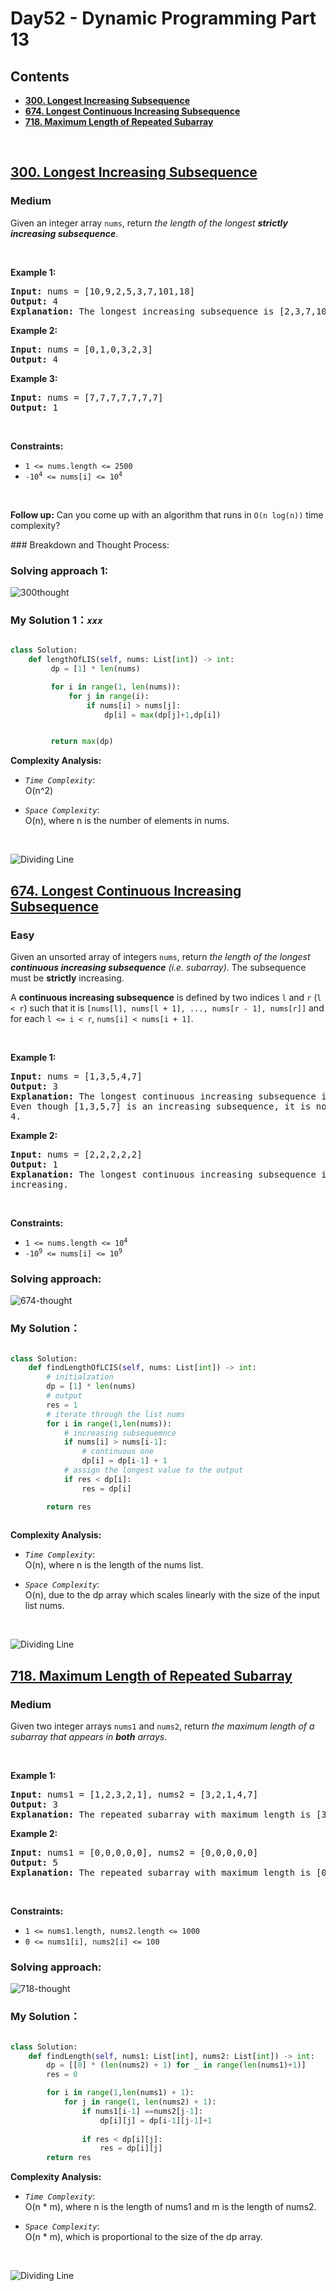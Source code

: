 # Day52 - Dynamic Programming Part 13


## Contents
* **[300. Longest Increasing Subsequence](#300)**
* **[674. Longest Continuous Increasing Subsequence](#674)**
* **[718. Maximum Length of Repeated Subarray](#718)**


<br>
<h2 id = "300"><a href="https://leetcode.com/problems/longest-increasing-subsequence">300. Longest Increasing Subsequence</a></h2><h3>Medium</h3><p>Given an integer array <code>nums</code>, return <em>the length of the longest <strong>strictly increasing </strong></em><span data-keyword="subsequence-array"><em><strong>subsequence</strong></em></span>.</p>

<p>&nbsp;</p>
<p><strong class="example">Example 1:</strong></p>

<pre>
<strong>Input:</strong> nums = [10,9,2,5,3,7,101,18]
<strong>Output:</strong> 4
<strong>Explanation:</strong> The longest increasing subsequence is [2,3,7,101], therefore the length is 4.
</pre>

<p><strong class="example">Example 2:</strong></p>

<pre>
<strong>Input:</strong> nums = [0,1,0,3,2,3]
<strong>Output:</strong> 4
</pre>

<p><strong class="example">Example 3:</strong></p>

<pre>
<strong>Input:</strong> nums = [7,7,7,7,7,7,7]
<strong>Output:</strong> 1
</pre>

<p>&nbsp;</p>
<p><strong>Constraints:</strong></p>

<ul>
	<li><code>1 &lt;= nums.length &lt;= 2500</code></li>
	<li><code>-10<sup>4</sup> &lt;= nums[i] &lt;= 10<sup>4</sup></code></li>
</ul>

<p>&nbsp;</p>
<p><b>Follow up:</b>&nbsp;Can you come up with an algorithm that runs in&nbsp;<code>O(n log(n))</code> time complexity?</p>
### Breakdown and Thought Process:  
<br>

### Solving approach 1:


![300thought](https://github.com/samuelusc/Algomuscle/blob/main/assets/Day52/LC300-Th.jpg)


### My Solution 1：_`xxx`_  

  
```python

class Solution:
    def lengthOfLIS(self, nums: List[int]) -> int:
         dp = [1] * len(nums)

         for i in range(1, len(nums)):
             for j in range(i):
                 if nums[i] > nums[j]:
                     dp[i] = max(dp[j]+1,dp[i])


         return max(dp)
```

**Complexity Analysis:**  

- *`Time Complexity`*:<br>
O(n^2)
  
- *`Space Complexity`*:<br>
O(n), where n is the number of elements in nums.
<br>

![Dividing Line](https://github.com/samuelusc/Algomuscle/blob/main/assets/CatDividing.png)
<br>


<h2 id = "674"><a href="https://leetcode.com/problems/longest-continuous-increasing-subsequence">674. Longest Continuous Increasing Subsequence</a></h2><h3>Easy</h3><p>Given an unsorted array of integers <code>nums</code>, return <em>the length of the longest <strong>continuous increasing subsequence</strong> (i.e. subarray)</em>. The subsequence must be <strong>strictly</strong> increasing.</p>

<p>A <strong>continuous increasing subsequence</strong> is defined by two indices <code>l</code> and <code>r</code> (<code>l &lt; r</code>) such that it is <code>[nums[l], nums[l + 1], ..., nums[r - 1], nums[r]]</code> and for each <code>l &lt;= i &lt; r</code>, <code>nums[i] &lt; nums[i + 1]</code>.</p>

<p>&nbsp;</p>
<p><strong class="example">Example 1:</strong></p>

<pre>
<strong>Input:</strong> nums = [1,3,5,4,7]
<strong>Output:</strong> 3
<strong>Explanation:</strong> The longest continuous increasing subsequence is [1,3,5] with length 3.
Even though [1,3,5,7] is an increasing subsequence, it is not continuous as elements 5 and 7 are separated by element
4.
</pre>

<p><strong class="example">Example 2:</strong></p>

<pre>
<strong>Input:</strong> nums = [2,2,2,2,2]
<strong>Output:</strong> 1
<strong>Explanation:</strong> The longest continuous increasing subsequence is [2] with length 1. Note that it must be strictly
increasing.
</pre>

<p>&nbsp;</p>
<p><strong>Constraints:</strong></p>

<ul>
	<li><code>1 &lt;= nums.length &lt;= 10<sup>4</sup></code></li>
	<li><code>-10<sup>9</sup> &lt;= nums[i] &lt;= 10<sup>9</sup></code></li>
</ul>


### Solving approach:  


![674-thought](https://github.com/samuelusc/Algomuscle/blob/main/assets/Day52/LC674-th.jpg)

 
### My Solution：

  
```python

class Solution:
    def findLengthOfLCIS(self, nums: List[int]) -> int:
        # initialzation
        dp = [1] * len(nums)
        # output
        res = 1
        # iterate through the list nums
        for i in range(1,len(nums)):
            # increasing subsequemnce
            if nums[i] > nums[i-1]:
                # continuous one 
                dp[i] = dp[i-1] + 1
            # assign the longest value to the output
            if res < dp[i]:
                res = dp[i]

        return res
            
```


**Complexity Analysis:**  

- *`Time Complexity`*:<br>
O(n), where n is the length of the nums list.
  
- *`Space Complexity`*:<br>
O(n), due to the dp array which scales linearly with the size of the input list nums.
<br>

![Dividing Line](https://github.com/samuelusc/Algomuscle/blob/main/assets/CatDividing.png)
<br>


<h2 id = ""718><a href="https://leetcode.com/problems/maximum-length-of-repeated-subarray">718. Maximum Length of Repeated Subarray</a></h2><h3>Medium</h3><p>Given two integer arrays <code>nums1</code> and <code>nums2</code>, return <em>the maximum length of a subarray that appears in <strong>both</strong> arrays</em>.</p>

<p>&nbsp;</p>
<p><strong class="example">Example 1:</strong></p>

<pre>
<strong>Input:</strong> nums1 = [1,2,3,2,1], nums2 = [3,2,1,4,7]
<strong>Output:</strong> 3
<strong>Explanation:</strong> The repeated subarray with maximum length is [3,2,1].
</pre>

<p><strong class="example">Example 2:</strong></p>

<pre>
<strong>Input:</strong> nums1 = [0,0,0,0,0], nums2 = [0,0,0,0,0]
<strong>Output:</strong> 5
<strong>Explanation:</strong> The repeated subarray with maximum length is [0,0,0,0,0].
</pre>

<p>&nbsp;</p>
<p><strong>Constraints:</strong></p>

<ul>
	<li><code>1 &lt;= nums1.length, nums2.length &lt;= 1000</code></li>
	<li><code>0 &lt;= nums1[i], nums2[i] &lt;= 100</code></li>
</ul>




### Solving approach:  


![718-thought](https://github.com/samuelusc/Algomuscle/blob/main/assets/Day52/LC718-th.jpg)


 
### My Solution：

  
```python

class Solution:
    def findLength(self, nums1: List[int], nums2: List[int]) -> int:
        dp = [[0] * (len(nums2) + 1) for _ in range(len(nums1)+1)]
        res = 0

        for i in range(1,len(nums1) + 1):
            for j in range(1, len(nums2) + 1):
                if nums1[i-1] ==nums2[j-1]:
                    dp[i][j] = dp[i-1][j-1]+1
                
                if res < dp[i][j]:
                    res = dp[i][j]
        return res
```


**Complexity Analysis:**  

- *`Time Complexity`*:<br>
O(n * m), where n is the length of nums1 and m is the length of nums2.

  
- *`Space Complexity`*:<br>
O(n * m), which is proportional to the size of the dp array.
<br>

![Dividing Line](https://github.com/samuelusc/Algomuscle/blob/main/assets/CatDividing.png)
<br>





